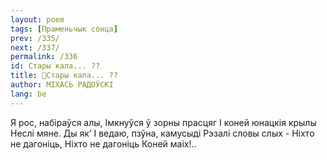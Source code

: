 ```yaml
---
layout: poem
tags: [Праменьчык сонца]
prev: /335/
next: /337/
permalink: /336
id: Стары кала... ??
title: 🚧Стары кала... ??
author: МІХАСЬ РАДОЎСКІ
lang: be
---
```



Я рос, набіраўся алы, Імкнуўся ў зорны прасцяг I коней юнацкія крылы Неслі мяне. Ды як’ I ведаю, пзўна, камусыді Рэзалі словы слых - Ніхто не дагоніць, Ніхто не дагоніць Коней маіх!..
